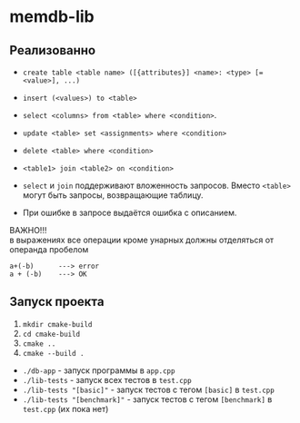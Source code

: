 # memdb-lib

## Реализованно
- ```create table <table name> ([{attributes}] <name>: <type> [= <value>], ...)```
- ```insert (<values>) to <table>```
- ```select <columns> from <table> where <condition>```.
- ```update <table> set <assignments> where <condition>```
- ```delete <table> where <condition>```
- ```<table1> join <table2> on <condition>```

- ```select``` и ```join``` поддерживают вложенность запросов. Вместо ```<table>``` могут быть запросы, возвращающие таблицу.
- При ошибке в запросе выдаётся ошибка с описанием.

ВАЖНО!!! <br>
в выражениях все операции кроме унарных должны отделяться от операнда пробелом <br>
```
a+(-b)      ---> error
a + (-b)    ---> OK
```

## Запуск проекта
1. ```mkdir cmake-build```
2. ```cd cmake-build```
3. ```cmake ..```
4. ```cmake --build .```

- ```./db-app``` - запуск программы в ```app.cpp```
- ```./lib-tests``` - запуск всех тестов в ```test.cpp```
- ```./lib-tests "[basic]"``` - запуск тестов с тегом ```[basic]``` в ```test.cpp```
- ```./lib-tests "[benchmark]"``` - запуск тестов с тегом ```[benchmark]``` в ```test.cpp``` (их пока нет)